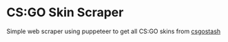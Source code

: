 # CS:GO Skin Scraper

Simple web scraper using puppeteer to get all CS:GO skins from [csgostash](https://csgostash.com)

